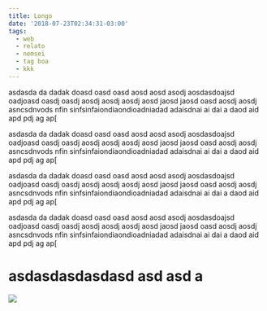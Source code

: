 ```yaml
---
title: Longo
date: '2018-07-23T02:34:31-03:00'
tags:
  - web
  - relato
  - nemsei
  - tag boa
  - kkk
---
```

asdasda da dadak doasd oasd oasd aosd aosd asodj aosdasdoajsd oadjoasd oasdj oasdj aosdj aosdj aosdj aosd jaosd jaosd oasd aosdj aosdj asncsdnvods nfin sinfsinfaiondiaondioadniadad adaisdnai ai dai a daod aid apd pdj ag ap[ 

asdasda da dadak doasd oasd oasd aosd aosd asodj aosdasdoajsd oadjoasd oasdj oasdj aosdj aosdj aosdj aosd jaosd jaosd oasd aosdj aosdj asncsdnvods nfin sinfsinfaiondiaondioadniadad adaisdnai ai dai a daod aid apd pdj ag ap[ 

asdasda da dadak doasd oasd oasd aosd aosd asodj aosdasdoajsd oadjoasd oasdj oasdj aosdj aosdj aosdj aosd jaosd jaosd oasd aosdj aosdj asncsdnvods nfin sinfsinfaiondiaondioadniadad adaisdnai ai dai a daod aid apd pdj ag ap[ 

asdasda da dadak doasd oasd oasd aosd aosd asodj aosdasdoajsd oadjoasd oasdj oasdj aosdj aosdj aosdj aosd jaosd jaosd oasd aosdj aosdj asncsdnvods nfin sinfsinfaiondiaondioadniadad adaisdnai ai dai a daod aid apd pdj ag ap[ 

# asdasdasdasdasd asd asd a

![](/img/uploads/convite.jpg)
